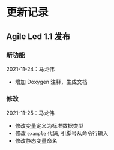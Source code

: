 # 更新记录

## Agile Led 1.1 发布

### 新功能

2021-11-24：马龙伟

* 增加 Doxygen 注释，生成文档

### 修改

2021-11-25：马龙伟

* 修改变量定义为标准数据类型
* 修改 `example` 代码, 引脚号从命令行输入
* 修改静态变量命名
